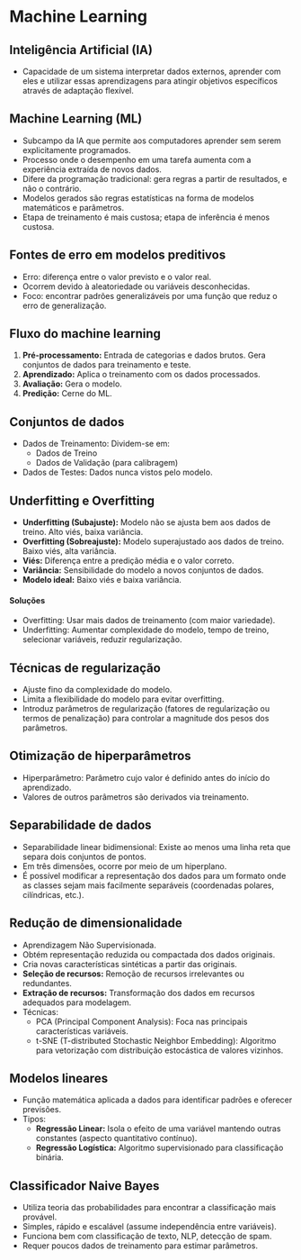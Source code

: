 # Machine Learning

## Inteligência Artificial (IA)
- Capacidade de um sistema interpretar dados externos, aprender com eles e utilizar essas aprendizagens para atingir objetivos específicos através de adaptação flexível.

## Machine Learning (ML)
- Subcampo da IA que permite aos computadores aprender sem serem explicitamente programados.
- Processo onde o desempenho em uma tarefa aumenta com a experiência extraída de novos dados.
- Difere da programação tradicional: gera regras a partir de resultados, e não o contrário.
- Modelos gerados são regras estatísticas na forma de modelos matemáticos e parâmetros.
- Etapa de treinamento é mais custosa; etapa de inferência é menos custosa.

## Fontes de erro em modelos preditivos
- Erro: diferença entre o valor previsto e o valor real.
- Ocorrem devido à aleatoriedade ou variáveis desconhecidas.
- Foco: encontrar padrões generalizáveis por uma função que reduz o erro de generalização.

## Fluxo do machine learning
1. **Pré-processamento:** Entrada de categorias e dados brutos. Gera conjuntos de dados para treinamento e teste.
2. **Aprendizado:** Aplica o treinamento com os dados processados.
3. **Avaliação:** Gera o modelo.
4. **Predição:** Cerne do ML.

## Conjuntos de dados
- Dados de Treinamento: Dividem-se em:
  - Dados de Treino
  - Dados de Validação (para calibragem)
- Dados de Testes: Dados nunca vistos pelo modelo.

## Underfitting e Overfitting
- **Underfitting (Subajuste):** Modelo não se ajusta bem aos dados de treino. Alto viés, baixa variância.
- **Overfitting (Sobreajuste):** Modelo superajustado aos dados de treino. Baixo viés, alta variância.
- **Viés:** Diferença entre a predição média e o valor correto.
- **Variância:** Sensibilidade do modelo a novos conjuntos de dados.
- **Modelo ideal:** Baixo viés e baixa variância.

#### Soluções
- Overfitting: Usar mais dados de treinamento (com maior variedade).
- Underfitting: Aumentar complexidade do modelo, tempo de treino, selecionar variáveis, reduzir regularização.

## Técnicas de regularização
- Ajuste fino da complexidade do modelo.
- Limita a flexibilidade do modelo para evitar overfitting.
- Introduz parâmetros de regularização (fatores de regularização ou termos de penalização) para controlar a magnitude dos pesos dos parâmetros.

## Otimização de hiperparâmetros
- Hiperparâmetro: Parâmetro cujo valor é definido antes do início do aprendizado.
- Valores de outros parâmetros são derivados via treinamento.

## Separabilidade de dados
- Separabilidade linear bidimensional: Existe ao menos uma linha reta que separa dois conjuntos de pontos.
- Em três dimensões, ocorre por meio de um hiperplano.
- É possível modificar a representação dos dados para um formato onde as classes sejam mais facilmente separáveis (coordenadas polares, cilíndricas, etc.).

## Redução de dimensionalidade
- Aprendizagem Não Supervisionada.
- Obtém representação reduzida ou compactada dos dados originais.
- Cria novas características sintéticas a partir das originais.
- **Seleção de recursos:** Remoção de recursos irrelevantes ou redundantes.
- **Extração de recursos:** Transformação dos dados em recursos adequados para modelagem.
- Técnicas:
  - PCA (Principal Component Analysis): Foca nas principais características variáveis.
  - t-SNE (T-distributed Stochastic Neighbor Embedding): Algoritmo para vetorização com distribuição estocástica de valores vizinhos.

## Modelos lineares
- Função matemática aplicada a dados para identificar padrões e oferecer previsões.
- Tipos:
  - **Regressão Linear:** Isola o efeito de uma variável mantendo outras constantes (aspecto quantitativo contínuo).
  - **Regressão Logística:** Algoritmo supervisionado para classificação binária.

## Classificador Naive Bayes
- Utiliza teoria das probabilidades para encontrar a classificação mais provável.
- Simples, rápido e escalável (assume independência entre variáveis).
- Funciona bem com classificação de texto, NLP, detecção de spam.
- Requer poucos dados de treinamento para estimar parâmetros.